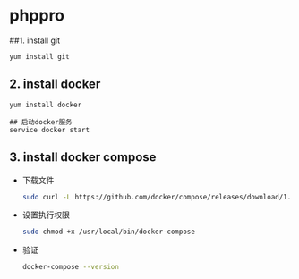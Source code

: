 # phppro

##1. install git 
```
yum install git
```

## 2. install docker
```
yum install docker

## 启动docker服务
service docker start
```

## 3. install docker compose

- 下载文件
	```bash
	sudo curl -L https://github.com/docker/compose/releases/download/1.16.1/docker-compose-`uname -s`-`uname -m` -o /usr/local/bin/docker-compose
	```
- 设置执行权限
	```bash
	sudo chmod +x /usr/local/bin/docker-compose
	```

- 验证
	```bash
	docker-compose --version 
	```

